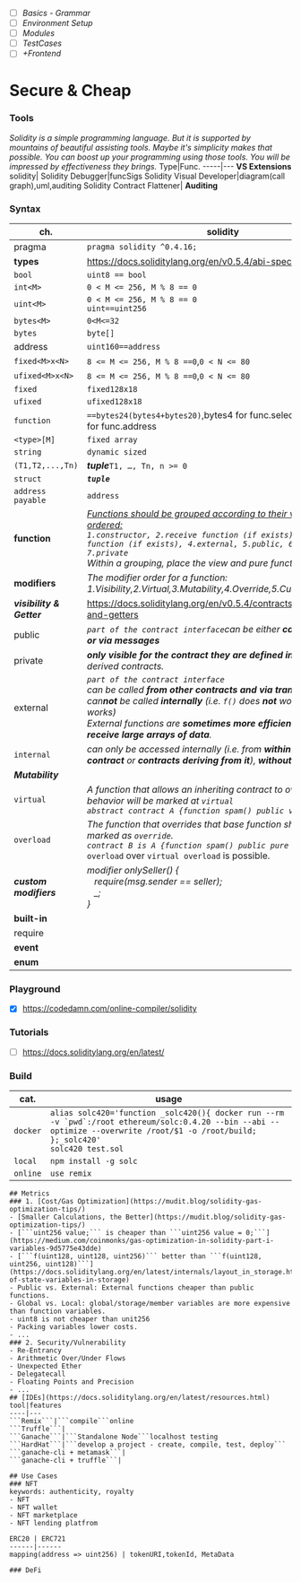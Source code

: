 * [ ] *Basics - Grammar*
* [ ] *Environment Setup*
* [ ] *Modules*
* [ ] *TestCases*
* [ ] *+Frontend*
# Secure & Cheap
### Tools
*Solidity is a simple programming language. But it is supported by mountains of beautiful assisting tools. Maybe it's simplicity makes that possible. You can boost up your programming using those tools. You will be impressed by effectiveness they brings.*
Type|Func.
-----|---
**VS Extensions**
solidity|
Solidity Debugger|funcSigs
Solidity Visual Developer|diagram(call graph),uml,auditing
Solidity Contract Flattener|
**Auditing**
### Syntax
ch.|solidity|javascript
---|--------|-----
pragma|```pragma solidity ^0.4.16;```
**types**|https://docs.soliditylang.org/en/v0.5.4/abi-spec.html#types
```bool```|```uint8 == bool```
```int<M>```|```0 < M <= 256, M % 8 == 0```
```uint<M>```|```0 < M <= 256, M % 8 == 0```<br>```uint==uint256```
```bytes<M>```|```0<M<=32```
```bytes```|```byte[]```
address|```uint160==address```
```fixed<M>x<N>```|```8 <= M <= 256, M % 8 ==0```,```0 < N <= 80```
```ufixed<M>x<N>```|```8 <= M <= 256, M % 8 ==0```,```0 < N <= 80```
```fixed```|```fixed128x18```
```ufixed```|```ufixed128x18```
```function```|```==bytes24(bytes4+bytes20)```,bytes4 for func.selector, bytes20 for func.address
```<type>[M]```|```fixed array```
```string```|```dynamic sized```
```(T1,T2,...,Tn)```|***tuple***```T1, …, Tn, n >= 0```
```struct```|***```tuple```***
```address payable```|```address```
**function**|*[Functions should be grouped according to their visibility and ordered:](https://docs.soliditylang.org/en/v0.8.12/style-guide.html?highlight=virtual#order-of-functions)<br>```1.constructor, 2.receive function (if exists), 3.fallback function (if exists), 4.external, 5.public, 6.internal, 7.private```<br>Within a grouping, place the view and pure functions last.*
**modifiers**|*The modifier order for a function: 1.Visibility,2.Virtual,3.Mutability,4.Override,5.Custom modifiers*
***visibility & Getter***|https://docs.soliditylang.org/en/v0.5.4/contracts.html#visibility-and-getters
public|*```part of the contract interface```can be either **called internally or via messages***
private|***only visible for the contract they are defined in** and not in derived contracts.*
external|*```part of the contract interface```<br>can be called **from other contracts and via transactions**.<br>can**not** be called **internally** (i.e. ```f()``` does **not** work, but ```this.f()``` works)<br>External functions are **sometimes more efficient when they receive large arrays of data**.*
```internal```|*can only be accessed internally (i.e. from **within the current contract** or **contracts deriving from it**), **without** using ```this```.*
***Mutability***|
```virtual```|*A function that allows an inheriting contract to override its behavior will be marked at ```virtual```<br>```abstract contract A {function spam() public virtual pure;```*
```overload```|*The function that overrides that base function should be marked as ```override```.<br>```contract B is A {function spam() public pure override {}}```*<br>```overload``` over ```virtual overload``` is possible.
***custom modifiers***|*modifier onlySeller() {<br>&nbsp;&nbsp;&nbsp;require(msg.sender == seller);<br>&nbsp;&nbsp;&nbsp;_;<br>}*
**built-in**|
require|
**event**|
**enum**|

### Playground
* [x] https://codedamn.com/online-compiler/solidity
### Tutorials
* [ ] https://docs.soliditylang.org/en/latest/
### Build
cat.|usage
---|----
```docker```|```alias solc420='function _solc420(){ docker run --rm -v `pwd`:/root ethereum/solc:0.4.20 --bin --abi --optimize --overwrite /root/$1 -o /root/build; };_solc420'```<br>```solc420 test.sol```
```local```|```npm install -g solc```
```online```|```use remix```
```
## Metrics
### 1. [Cost/Gas Optimization](https://mudit.blog/solidity-gas-optimization-tips/)
- [Smaller Calculations, the Better](https://mudit.blog/solidity-gas-optimization-tips/)
- [```uint256 value;``` is cheaper than ```uint256 value = 0;```](https://medium.com/coinmonks/gas-optimization-in-solidity-part-i-variables-9d5775e43dde)
- [```f(uint128, uint128, uint256)``` better than ```f(uint128, uint256, uint128)```](https://docs.soliditylang.org/en/latest/internals/layout_in_storage.html#layout-of-state-variables-in-storage)
- Public vs. External: External functions cheaper than public functions.
- Global vs. Local: global/storage/member variables are more expensive than function variables.
- uint8 is not cheaper than unit256
- Packing variables lower costs.
- ...
### 2. Security/Vulnerability
- Re-Entrancy
- Arithmetic Over/Under Flows
- Unexpected Ether
- Delegatecall
- Floating Points and Precision
- ...
## [IDEs](https://docs.soliditylang.org/en/latest/resources.html)
tool|features
----|---
```Remix```|```compile```online
```Truffle```|
```Ganache```|```Standalone Node```localhost testing
```HardHat```|```develop a project - create, compile, test, deploy```
```ganache-cli + metamask```|
```ganache-cli + truffle```|

## Use Cases
### NFT
keywords: authenticity, royalty
- NFT
- NFT wallet
- NFT marketplace
- NFT lending platfrom

ERC20 | ERC721
------|------
mapping(address => uint256) | tokenURI,tokenId, MetaData

### DeFi
